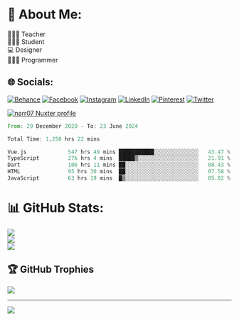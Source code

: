# 💫 About Me:
👨🏻‍🏫 Teacher<br>🧑🏻‍🎓 Student<br>💻 Designer<br>👨🏻‍💻 Programmer<br>


## 🌐 Socials:
[![Behance](https://img.shields.io/badge/Behance-1769ff?logo=behance&logoColor=white)](https://behance.net/narr07) [![Facebook](https://img.shields.io/badge/Facebook-%231877F2.svg?logo=Facebook&logoColor=white)](https://facebook.com/narr07) [![Instagram](https://img.shields.io/badge/Instagram-%23E4405F.svg?logo=Instagram&logoColor=white)](https://instagram.com/narr07) [![LinkedIn](https://img.shields.io/badge/LinkedIn-%230077B5.svg?logo=linkedin&logoColor=white)](https://linkedin.com/in/narr07) [![Pinterest](https://img.shields.io/badge/Pinterest-%23E60023.svg?logo=Pinterest&logoColor=white)](https://pinterest.com/narr07) [![Twitter](https://img.shields.io/badge/Twitter-%231DA1F2.svg?logo=Twitter&logoColor=white)](https://twitter.com/narr_permadi) 


[![narr07 Nuxter profile](https://nuxters.nuxt.com/card/narr07/og.png)](https://nuxters.nuxt.com/narr07)


<!--START_SECTION:waka-->

```rust
From: 29 December 2020 - To: 23 June 2024

Total Time: 1,250 hrs 22 mins

Vue.js             547 hrs 49 mins ███████████░░░░░░░░░░░░░░   43.47 %
TypeScript         276 hrs 4 mins  █████▒░░░░░░░░░░░░░░░░░░░   21.91 %
Dart               106 hrs 11 mins ██░░░░░░░░░░░░░░░░░░░░░░░   08.43 %
HTML               95 hrs 30 mins  ██░░░░░░░░░░░░░░░░░░░░░░░   07.58 %
JavaScript         63 hrs 19 mins  █▒░░░░░░░░░░░░░░░░░░░░░░░   05.02 %
```

<!--END_SECTION:waka-->

# 📊 GitHub Stats:
![](https://github-readme-stats.vercel.app/api?username=narr07&theme=radical&hide_border=false&include_all_commits=false&count_private=false)<br/>
![](https://github-readme-streak-stats.herokuapp.com/?user=narr07&theme=radical&hide_border=false)<br/>
![](https://github-readme-stats.vercel.app/api/top-langs/?username=narr07&theme=radical&hide_border=false&include_all_commits=false&count_private=false&layout=compact)

## 🏆 GitHub Trophies
![](https://github-profile-trophy.vercel.app/?username=narr07&theme=dracula&no-frame=false&no-bg=false&margin-w=4)

---
[![](https://visitcount.itsvg.in/api?id=narr07&icon=2&color=0)](https://visitcount.itsvg.in)

<!-- Proudly created with GPRM ( https://gprm.itsvg.in ) -->

